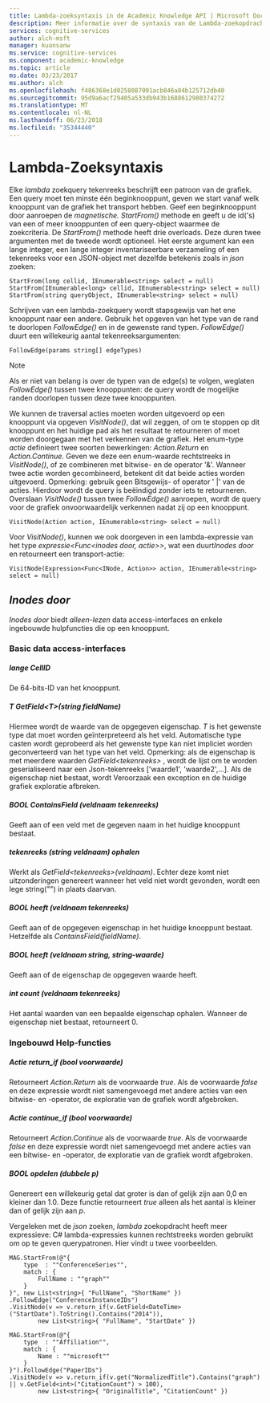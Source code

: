 ```yaml
---
title: Lambda-zoeksyntaxis in de Academic Knowledge API | Microsoft Docs
description: Meer informatie over de syntaxis van de Lambda-zoekopdracht die kunt u in de Academic Knowledge API in cognitieve Microsoft-Services.
services: cognitive-services
author: alch-msft
manager: kuansanw
ms.service: cognitive-services
ms.component: academic-knowledge
ms.topic: article
ms.date: 03/23/2017
ms.author: alch
ms.openlocfilehash: f486368e1d0258087091acb846a84b125712db40
ms.sourcegitcommit: 95d9a6acf29405a533db943b1688612980374272
ms.translationtype: MT
ms.contentlocale: nl-NL
ms.lasthandoff: 06/23/2018
ms.locfileid: "35344440"
---
```

# <a name="lambda-search-syntax"></a>Lambda-Zoeksyntaxis

Elke *lambda* zoekquery tekenreeks beschrijft een patroon van de grafiek. Een query moet ten minste één beginknooppunt, geven we start vanaf welk knooppunt van de grafiek het transport hebben. Geef een beginknooppunt door aanroepen de *magnetische. StartFrom()* methode en geeft u de id('s) van een of meer knooppunten of een query-object waarmee de zoekcriteria. De *StartFrom()* methode heeft drie overloads. Deze duren twee argumenten met de tweede wordt optioneel. Het eerste argument kan een lange integer, een lange integer inventariseerbare verzameling of een tekenreeks voor een JSON-object met dezelfde betekenis zoals in *json* zoeken:
```
StartFrom(long cellid, IEnumerable<string> select = null)
StartFrom(IEnumerable<long> cellid, IEnumerable<string> select = null)
StartFrom(string queryObject, IEnumerable<string> select = null)
```

Schrijven van een lambda-zoekquery wordt stapsgewijs van het ene knooppunt naar een andere. Gebruik het opgeven van het type van de rand te doorlopen *FollowEdge()* en in de gewenste rand typen. *FollowEdge()* duurt een willekeurig aantal tekenreeksargumenten:
```
FollowEdge(params string[] edgeTypes)
```
> [!NOTE]
> Als er niet van belang is over de typen van de edge(s) te volgen, weglaten *FollowEdge()* tussen twee knooppunten: de query wordt de mogelijke randen doorlopen tussen deze twee knooppunten.

We kunnen de traversal acties moeten worden uitgevoerd op een knooppunt via opgeven *VisitNode()*, dat wil zeggen, of om te stoppen op dit knooppunt en het huidige pad als het resultaat te retourneren of moet worden doorgegaan met het verkennen van de grafiek.  Het enum-type *actie* definieert twee soorten bewerkingen: *Action.Return* en *Action.Continue*. Geven we deze een enum-waarde rechtstreeks in *VisitNode()*, of ze combineren met bitwise- en de operator '&'. Wanneer twee actie worden gecombineerd, betekent dit dat beide acties worden uitgevoerd. Opmerking: gebruik geen Bitsgewijs- of operator ' |' van de acties. Hierdoor wordt de query is beëindigd zonder iets te retourneren. Overslaan *VisitNode()* tussen twee *FollowEdge()* aanroepen, wordt de query voor de grafiek onvoorwaardelijk verkennen nadat zij op een knooppunt.

```
VisitNode(Action action, IEnumerable<string> select = null)
```

Voor *VisitNode()*, kunnen we ook doorgeven in een lambda-expressie van het type *expressie\<Func\<inodes door, actie\>\>*, wat een duurt*Inodes door* en retourneert een transport-actie:

```
VisitNode(Expression<Func<INode, Action>> action, IEnumerable<string> select = null)
```

## <a name="inode"></a>*Inodes door* 

*Inodes door* biedt *alleen-lezen* data access-interfaces en enkele ingebouwde hulpfuncties die op een knooppunt. 

### <a name="basic-data-access-interfaces"></a>Basic data access-interfaces

##### <a name="long-cellid"></a>lange CellID

De 64-bits-ID van het knooppunt. 

##### <a name="t-getfieldtstring-fieldname"></a>T GetField\<T\>(string fieldName)

Hiermee wordt de waarde van de opgegeven eigenschap. *T* is het gewenste type dat moet worden geïnterpreteerd als het veld. Automatische type casten wordt geprobeerd als het gewenste type kan niet impliciet worden geconverteerd van het type van het veld. Opmerking: als de eigenschap is met meerdere waarden *GetField\<tekenreeks\>*  , wordt de lijst om te worden geserialiseerd naar een Json-tekenreeks ['waarde1', 'waarde2',...]. Als de eigenschap niet bestaat, wordt Veroorzaak een exception en de huidige grafiek exploratie afbreken.

##### <a name="bool-containsfieldstring-fieldname"></a>BOOL ContainsField (veldnaam tekenreeks)

Geeft aan of een veld met de gegeven naam in het huidige knooppunt bestaat.

##### <a name="string-getstring-fieldname"></a>tekenreeks (string veldnaam) ophalen

Werkt als *GetField\<tekenreeks\>(veldnaam)*. Echter deze komt niet uitzonderingen genereert wanneer het veld niet wordt gevonden, wordt een lege string("") in plaats daarvan.

##### <a name="bool-hasstring-fieldname"></a>BOOL heeft (veldnaam tekenreeks)

Geeft aan of de opgegeven eigenschap in het huidige knooppunt bestaat. Hetzelfde als *ContainsField(fieldName)*.

##### <a name="bool-hasstring-fieldname-string-value"></a>BOOL heeft (veldnaam string, string-waarde)

Geeft aan of de eigenschap de opgegeven waarde heeft. 

##### <a name="int-countstring-fieldname"></a>int count (veldnaam tekenreeks)

Het aantal waarden van een bepaalde eigenschap ophalen. Wanneer de eigenschap niet bestaat, retourneert 0.

### <a name="built-in-helper-functions"></a>Ingebouwd Help-functies

##### <a name="action-returnifbool-condition"></a>Actie return_if (bool voorwaarde)

Retourneert *Action.Return* als de voorwaarde *true*. Als de voorwaarde *false* en deze expressie wordt niet samengevoegd met andere acties van een bitwise- en -operator, de exploratie van de grafiek wordt afgebroken.

##### <a name="action-continueifbool-condition"></a>Actie continue_if (bool voorwaarde)

Retourneert *Action.Continue* als de voorwaarde *true*. Als de voorwaarde *false* en deze expressie wordt niet samengevoegd met andere acties van een bitwise- en -operator, de exploratie van de grafiek wordt afgebroken.

##### <a name="bool-dicedouble-p"></a>BOOL opdelen (dubbele p)

Genereert een willekeurig getal dat groter is dan of gelijk zijn aan 0,0 en kleiner dan 1.0. Deze functie retourneert *true* alleen als het aantal is kleiner dan of gelijk zijn aan *p*.

Vergeleken met de *json* zoeken, *lambda* zoekopdracht heeft meer expressieve: C# lambda-expressies kunnen rechtstreeks worden gebruikt om op te geven querypatronen. Hier vindt u twee voorbeelden.

```
MAG.StartFrom(@"{
    type  : ""ConferenceSeries"",
    match : {
        FullName : ""graph""
    }
}", new List<string>{ "FullName", "ShortName" })
.FollowEdge("ConferenceInstanceIDs")
.VisitNode(v => v.return_if(v.GetField<DateTime>("StartDate").ToString().Contains("2014")),
        new List<string>{ "FullName", "StartDate" })
```

```
MAG.StartFrom(@"{
    type  : ""Affiliation"",
    match : {
        Name : ""microsoft""
    }
}").FollowEdge("PaperIDs")
.VisitNode(v => v.return_if(v.get("NormalizedTitle").Contains("graph") || v.GetField<int>("CitationCount") > 100),
        new List<string>{ "OriginalTitle", "CitationCount" })
```
